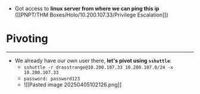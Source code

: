 - Got access to **linux server from where we can ping this ip** ([[PNPT/THM Boxes/Holo/10.200.107.33/Privilege Escalation]])

# Pivoting
---
- We already have our own user there, **let's pivot using `sshuttle`**:
	- `sshuttle -r drasstrange@10.200.107.33 10.200.107.0/24 -x 10.200.107.33`
	- `password: password123`
	- ![[Pasted image 20250405102126.png]]

